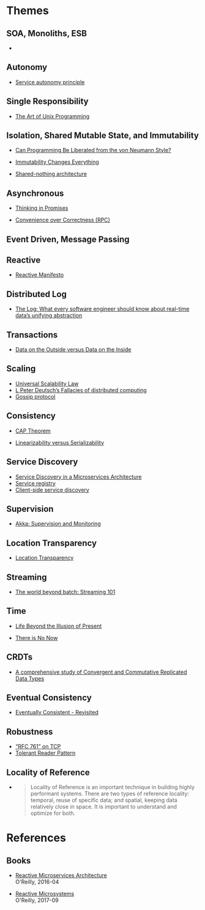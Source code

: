 # Themes


## SOA, Monoliths, ESB

* []()


## Autonomy

* [Service autonomy principle](https://en.wikipedia.org/wiki/Service_autonomy_principle)


## Single Responsibility


* [The Art of Unix Programming](http://www.catb.org/esr/writings/taoup/html)


## Isolation, Shared Mutable State, and Immutability

* [Can Programming Be Liberated from the von Neumann Style?](http://worrydream.com/refs/Backus-CanProgrammingBeLiberated.pdf)

* [Immutability Changes Everything](http://www.cidrdb.org/cidr2015/Papers/CIDR15_Paper16.pdf)

* [Shared-nothing architecture](https://en.wikipedia.org/wiki/Shared-nothing_architecture)


## Asynchronous

* [Thinking in Promises](http://markburgess.org/TIpromises.html)

* [Convenience over Correctness (RPC)](http://steve.vinoski.net/pdf/IEEE-Convenience_Over_Correctness.pdf)


## Event Driven, Message Passing




## Reactive

* [Reactive Manifesto](https://www.reactivemanifesto.org/)


## Distributed Log

* [The Log: What every software engineer should know about real-time data’s unifying abstraction](https://engineering.linkedin.com/distributed-systems/log-what-every-software-engineer-should-know-about-real-time-datas-unifying)


## Transactions

* [Data on the Outside versus Data on the Inside](http://cidrdb.org/cidr2005/papers/P12.pdf)


## Scaling

* [Universal Scalability Law](http://www.perfdynamics.com/Manifesto/USLscalability.html)
* [L Peter Deutsch’s Fallacies of distributed computing](https://en.wikipedia.org/wiki/Fallacies_of_distributed_computing)
* [Gossip protocol](https://en.wikipedia.org/wiki/Gossip_protocol)


## Consistency

* [CAP Theorem](https://en.wikipedia.org/wiki/CAP_theorem)

* [Linearizability versus Serializability](http://www.bailis.org/blog/linearizability-versus-serializability/)


## Service Discovery

* [Service Discovery in a Microservices Architecture](https://www.nginx.com/blog/service-discovery-in-a-microservices-architecture/)
* [Service registry](http://microservices.io/patterns/service-registry.html)
* [Client-side service discovery](http://microservices.io/patterns/client-side-discovery.html)



## Supervision

* [Akka: Supervision and Monitoring](http://doc.akka.io/docs/akka/snapshot/general/supervision.html)


## Location Transparency

* [Location Transparency](http://www.reactivemanifesto.org/glossary#Location-Transparency)


## Streaming

* [The world beyond batch: Streaming 101](https://www.oreilly.com/ideas/the-world-beyond-batch-streaming-101)


## Time

* [Life Beyond the Illusion of Present](https://www.youtube.com/watch?v=Nhz5jMXS8gE)

* [There is No Now](https://queue.acm.org/detail.cfm?id=2745385)


## CRDTs

* [A comprehensive study of Convergent and Commutative Replicated Data Types](https://hal.inria.fr/inria-00555588/document)


## Eventual Consistency

* [Eventually Consistent - Revisited](https://www.allthingsdistributed.com/2008/12/eventually_consistent.html)


## Robustness

* [“RFC 761” on TCP ](https://tools.ietf.org/html/rfc761)
* [Tolerant Reader Pattern](https://martinfowler.com/bliki/TolerantReader.html)


## Locality of Reference

* > Locality of Reference is an important technique in building highly performant systems. There are two types of reference locality: temporal, reuse of specific data; and spatial, keeping data relatively close in space. It is important to understand and optimize for both.


# References

## Books

* [Reactive Microservices Architecture](https://www.safaribooksonline.com/library/view/reactive-microservices-architecture/9781491975664/)  
  O'Reilly, 2016-04

* [Reactive Microsystems](https://www.safaribooksonline.com/library/view/reactive-microsystems/9781491994368/)  
  O'Reilly, 2017-09

